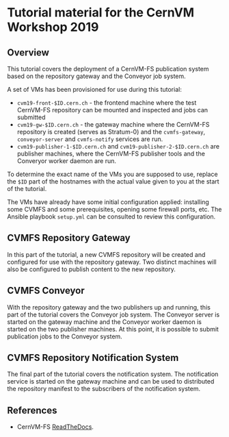 # Tutorial material for the CernVM Workshop 2019

## Overview

This tutorial covers the deployment of a CernVM-FS publication system based on
the repository gateway and the Conveyor job system.

A set of VMs has been provisioned for use during this tutorial:

* `cvm19-front-$ID.cern.ch` - the frontend machine where the test CernVM-FS
  repository can be mounted and inspected and jobs can submitted
* `cvm19-gw-$ID.cern.ch` - the gateway machine where the CernVM-FS repository is
  created (serves as Stratum-0) and the `cvmfs-gateway`, `conveyor-server` and
  `cvmfs-notify` services are run.
* `cvm19-publisher-1-$ID.cern.ch` and `cvm19-publisher-2-$ID.cern.ch` are
  publisher machines, where the CernVM-FS publisher tools and the Converyor
  worker daemon are run.

To determine the exact name of the VMs you are supposed to use, replace the
`$ID` part of the hostnames with the actual value given to you at the start of
the tutorial.

The VMs have already have some initial configuration applied: installing some
CVMFS and some prerequisites, opening some firewall ports, etc. The Ansible
playbook `setup.yml` can be consulted to review this configuration.

## CVMFS Repository Gateway

In this part of the tutorial, a new CVMFS repository will be created and
configured for use with the repository gateway. Two distinct machines will also be configured to publish content to the new repository.

## CVMFS Conveyor

With the repository gateway and the two publishers up and running, this part of the tutorial covers the Conveyor job system. The Conveyor server is started on the gateway machine and the Conveyor worker daemon is started on the two publisher machines. At this point, it is possible to submit publication jobs to the Conveyor system.

## CVMFS Repository Notification System

The final part of the tutorial covers the notification system. The notification service is started on the gateway machine and can be used to distributed the repository manifest to the subscribers of the notification system.

## References

* CernVM-FS [ReadTheDocs](https://cvmfs.readthedocs.io/en/stable/).